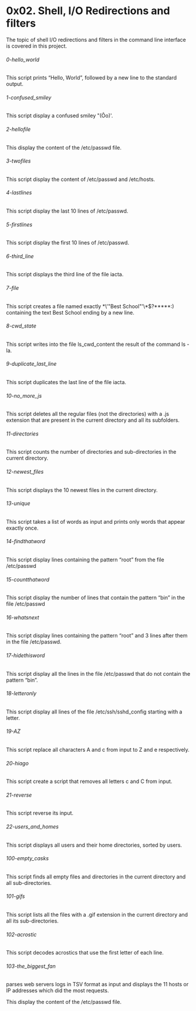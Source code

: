 # 0x02. Shell, I/O Redirections and filters
The topic of shell I/O redirections and filters in the command line interface is covered in this project.
###### 0-hello_world
This script prints “Hello, World”, followed by a new line to the standard output.
###### 1-confused_smiley
This script display a confused smiley "(Ôo)'.
###### 2-hellofile
This display the content of the /etc/passwd file.
###### 3-twofiles
This script display the content of /etc/passwd and /etc/hosts.
###### 4-lastlines
This script display the last 10 lines of /etc/passwd.
###### 5-firstlines
This script display the first 10 lines of /etc/passwd.
###### 6-third_line
This script displays the third line of the file iacta.
###### 7-file 
This script creates a file named exactly \*\\'"Best School"\'\\*$\?\*\*\*\*\*:) containing the text Best School ending by a new line.
###### 8-cwd_state
This script writes into the file ls_cwd_content the result of the command ls -la.
###### 9-duplicate_last_line
This script duplicates the last line of the file iacta.
###### 10-no_more_js
This script deletes all the regular files (not the directories) with a .js extension that are present in the current directory and all its subfolders.
###### 11-directories
This script counts the number of directories and sub-directories in the current directory.
###### 12-newest_files
This script displays the 10 newest files in the current directory.
###### 13-unique
This script takes a list of words as input and prints only words that appear exactly once.
###### 14-findthatword
This script display lines containing the pattern “root” from the file /etc/passwd
###### 15-countthatword
This script display the number of lines that contain the pattern “bin” in the file /etc/passwd
###### 16-whatsnext
This script display lines containing the pattern “root” and 3 lines after them in the file /etc/passwd.
###### 17-hidethisword
This script display all the lines in the file /etc/passwd that do not contain the pattern “bin”.
###### 18-letteronly
This script display all lines of the file /etc/ssh/sshd_config starting with a letter.
###### 19-AZ
This script replace all characters A and c from input to Z and e respectively.
###### 20-hiago
This script create a script that removes all letters c and C from input.
###### 21-reverse
This script reverse its input.
###### 22-users_and_homes
This script displays all users and their home directories, sorted by users.
###### 100-empty_casks
This script finds all empty files and directories in the current directory and all sub-directories.
###### 101-gifs
This script lists all the files with a .gif extension in the current directory and all its sub-directories.
###### 102-acrostic
This script decodes acrostics that use the first letter of each line.
###### 103-the_biggest_fan
parses web servers logs in TSV format as input and displays the 11 hosts or IP addresses which did the most requests.

This display the content of the /etc/passwd file.
